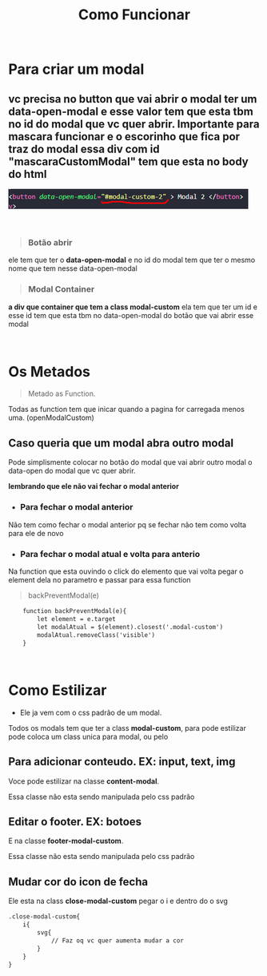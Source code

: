 <center> <h1>Como Funcionar</h1> </center>

<br/>

# Para criar um modal
## vc precisa no button que vai abrir o modal ter um data-open-modal e esse valor tem que esta tbm no id do modal que vc quer abrir. **Importante para mascara funcionar e o escorinho que fica por traz do modal essa div com id "mascaraCustomModal" tem que esta no body do html**
![Alt ou título da imagem](./assets/explicacao/btn_data.png)

<br/>

>### Botão abrir
ele tem que ter o **data-open-modal** e no id do modal tem que ter o mesmo nome que tem nesse data-open-modal

>### Modal Container
**a div que container que tem a class modal-custom** ela tem que ter um id e esse id tem que esta tbm no data-open-modal do botão que vai abrir esse modal

<br/>

# Os Metados
>Metado as Function.

Todas as function tem que inicar quando a pagina for carregada menos uma. (openModalCustom)


## Caso queria que um modal abra outro modal
Pode simplismente colocar no botão do modal que vai abrir outro modal o data-open do modal que vc quer abrir.

**lembrando que ele não vai fechar o modal anterior**


* ### **Para fechar o modal anterior**
Não tem como fechar o modal anterior pq se fechar não tem como volta para ele de novo

* ### **Para fechar o modal atual e volta para anterio**
Na function que esta ouvindo o click do elemento que vai volta pegar o element dela no parametro e passar para essa function
>backPreventModal(e)
```
    function backPreventModal(e){
        let element = e.target
        let modalAtual = $(element).closest('.modal-custom')
        modalAtual.removeClass('visible')
    }

```

<br/>

# Como Estilizar
* Ele ja vem com o css padrão de um modal.

Todos os modals tem que ter a class **modal-custom**, para pode estilizar pode coloca um class unica para modal, ou pelo 

## Para adicionar conteudo. EX: input, text, img
Voce pode estilizar na classe **content-modal**.

Essa classe não esta sendo manipulada pelo css padrão

## Editar o footer. EX: botoes
E na classe **footer-modal-custom**.

Essa classe não esta sendo manipulada pelo css padrão

## Mudar cor do icon de fecha
Ele esta na class **close-modal-custom** pegar o i e dentro do o svg

```
.close-modal-custom{
    i{
        svg{
            // Faz oq vc quer aumenta mudar a cor
        }
    }
}
```


